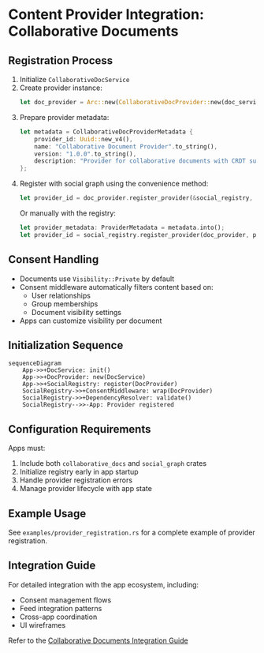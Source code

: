 # Content Provider Integration: Collaborative Documents

## Registration Process
1. Initialize `CollaborativeDocService`
2. Create provider instance:
   ```rust
   let doc_provider = Arc::new(CollaborativeDocProvider::new(doc_service));
   ```
3. Prepare provider metadata:
   ```rust
   let metadata = CollaborativeDocProviderMetadata {
       provider_id: Uuid::new_v4(),
       name: "Collaborative Document Provider".to_string(),
       version: "1.0.0".to_string(),
       description: "Provider for collaborative documents with CRDT support".to_string(),
   };
   ```
4. Register with social graph using the convenience method:
   ```rust
   let provider_id = doc_provider.register_provider(&social_registry, metadata)?;
   ```
   Or manually with the registry:
   ```rust
   let provider_metadata: ProviderMetadata = metadata.into();
   let provider_id = social_registry.register_provider(doc_provider, provider_metadata)?;
   ```

## Consent Handling
- Documents use `Visibility::Private` by default
- Consent middleware automatically filters content based on:
  - User relationships
  - Group memberships
  - Document visibility settings
- Apps can customize visibility per document

## Initialization Sequence
```mermaid
sequenceDiagram
    App->>+DocService: init()
    App->>+DocProvider: new(DocService)
    App->>+SocialRegistry: register(DocProvider)
    SocialRegistry->>+ConsentMiddleware: wrap(DocProvider)
    SocialRegistry->>+DependencyResolver: validate()
    SocialRegistry-->>-App: Provider registered
```

## Configuration Requirements
Apps must:
1. Include both `collaborative_docs` and `social_graph` crates
2. Initialize registry early in app startup
3. Handle provider registration errors
4. Manage provider lifecycle with app state

## Example Usage
See `examples/provider_registration.rs` for a complete example of provider registration.

## Integration Guide
For detailed integration with the app ecosystem, including:
- Consent management flows
- Feed integration patterns
- Cross-app coordination
- UI wireframes

Refer to the [Collaborative Documents Integration Guide](../collaborative_docs_integration.md)